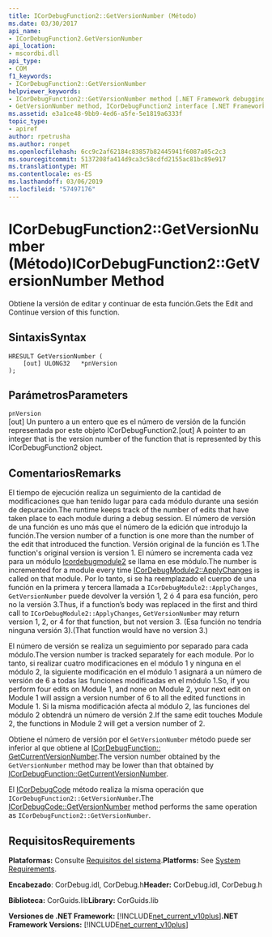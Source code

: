 ```yaml
---
title: ICorDebugFunction2::GetVersionNumber (Método)
ms.date: 03/30/2017
api_name:
- ICorDebugFunction2.GetVersionNumber
api_location:
- mscordbi.dll
api_type:
- COM
f1_keywords:
- ICorDebugFunction2::GetVersionNumber
helpviewer_keywords:
- ICorDebugFunction2::GetVersionNumber method [.NET Framework debugging]
- GetVersionNumber method, ICorDebugFunction2 interface [.NET Framework debugging]
ms.assetid: e3a1ce48-9bb9-4ed6-a5fe-5e1819a6333f
topic_type:
- apiref
author: rpetrusha
ms.author: ronpet
ms.openlocfilehash: 6cc9c2af62184c83857b82445941f6087a05c2c3
ms.sourcegitcommit: 5137208fa414d9ca3c58cdfd2155ac81bc89e917
ms.translationtype: MT
ms.contentlocale: es-ES
ms.lasthandoff: 03/06/2019
ms.locfileid: "57497176"
---
```

# <a name="icordebugfunction2getversionnumber-method"></a><span data-ttu-id="eec5f-102">ICorDebugFunction2::GetVersionNumber (Método)</span><span class="sxs-lookup"><span data-stu-id="eec5f-102">ICorDebugFunction2::GetVersionNumber Method</span></span>
<span data-ttu-id="eec5f-103">Obtiene la versión de editar y continuar de esta función.</span><span class="sxs-lookup"><span data-stu-id="eec5f-103">Gets the Edit and Continue version of this function.</span></span>  
  
## <a name="syntax"></a><span data-ttu-id="eec5f-104">Sintaxis</span><span class="sxs-lookup"><span data-stu-id="eec5f-104">Syntax</span></span>  
  
```  
HRESULT GetVersionNumber (  
    [out] ULONG32   *pnVersion  
);  
```  
  
## <a name="parameters"></a><span data-ttu-id="eec5f-105">Parámetros</span><span class="sxs-lookup"><span data-stu-id="eec5f-105">Parameters</span></span>  
 `pnVersion`  
 <span data-ttu-id="eec5f-106">[out] Un puntero a un entero que es el número de versión de la función representada por este objeto ICorDebugFunction2.</span><span class="sxs-lookup"><span data-stu-id="eec5f-106">[out] A pointer to an integer that is the version number of the function that is represented by this ICorDebugFunction2 object.</span></span>  
  
## <a name="remarks"></a><span data-ttu-id="eec5f-107">Comentarios</span><span class="sxs-lookup"><span data-stu-id="eec5f-107">Remarks</span></span>  
 <span data-ttu-id="eec5f-108">El tiempo de ejecución realiza un seguimiento de la cantidad de modificaciones que han tenido lugar para cada módulo durante una sesión de depuración.</span><span class="sxs-lookup"><span data-stu-id="eec5f-108">The runtime keeps track of the number of edits that have taken place to each module during a debug session.</span></span> <span data-ttu-id="eec5f-109">El número de versión de una función es uno más que el número de la edición que introdujo la función.</span><span class="sxs-lookup"><span data-stu-id="eec5f-109">The version number of a function is one more than the number of the edit that introduced the function.</span></span> <span data-ttu-id="eec5f-110">Versión original de la función es 1.</span><span class="sxs-lookup"><span data-stu-id="eec5f-110">The function's original version is version 1.</span></span> <span data-ttu-id="eec5f-111">El número se incrementa cada vez para un módulo [Icordebugmodule2](../../../../docs/framework/unmanaged-api/debugging/icordebugmodule2-applychanges-method.md) se llama en ese módulo.</span><span class="sxs-lookup"><span data-stu-id="eec5f-111">The number is incremented for a module every time [ICorDebugModule2::ApplyChanges](../../../../docs/framework/unmanaged-api/debugging/icordebugmodule2-applychanges-method.md) is called on that module.</span></span> <span data-ttu-id="eec5f-112">Por lo tanto, si se ha reemplazado el cuerpo de una función en la primera y tercera llamada a `ICorDebugModule2::ApplyChanges`, `GetVersionNumber` puede devolver la versión 1, 2 ó 4 para esa función, pero no la versión 3.</span><span class="sxs-lookup"><span data-stu-id="eec5f-112">Thus, if a function’s body was replaced in the first and third call to `ICorDebugModule2::ApplyChanges`, `GetVersionNumber` may return version 1, 2, or 4 for that function, but not version 3.</span></span> <span data-ttu-id="eec5f-113">(Esa función no tendría ninguna versión 3).</span><span class="sxs-lookup"><span data-stu-id="eec5f-113">(That function would have no version 3.)</span></span>  
  
 <span data-ttu-id="eec5f-114">El número de versión se realiza un seguimiento por separado para cada módulo.</span><span class="sxs-lookup"><span data-stu-id="eec5f-114">The version number is tracked separately for each module.</span></span> <span data-ttu-id="eec5f-115">Por lo tanto, si realizar cuatro modificaciones en el módulo 1 y ninguna en el módulo 2, la siguiente modificación en el módulo 1 asignará a un número de versión de 6 a todas las funciones modificadas en el módulo 1.</span><span class="sxs-lookup"><span data-stu-id="eec5f-115">So, if you perform four edits on Module 1, and none on Module 2, your next edit on Module 1 will assign a version number of 6 to all the edited functions in Module 1.</span></span> <span data-ttu-id="eec5f-116">Si la misma modificación afecta al módulo 2, las funciones del módulo 2 obtendrá un número de versión 2.</span><span class="sxs-lookup"><span data-stu-id="eec5f-116">If the same edit touches Module 2, the functions in Module 2 will get a version number of 2.</span></span>  
  
 <span data-ttu-id="eec5f-117">Obtiene el número de versión por el `GetVersionNumber` método puede ser inferior al que obtiene al [ICorDebugFunction:: GetCurrentVersionNumber](../../../../docs/framework/unmanaged-api/debugging/icordebugfunction-getcurrentversionnumber-method.md).</span><span class="sxs-lookup"><span data-stu-id="eec5f-117">The version number obtained by the `GetVersionNumber` method may be lower than that obtained by [ICorDebugFunction::GetCurrentVersionNumber](../../../../docs/framework/unmanaged-api/debugging/icordebugfunction-getcurrentversionnumber-method.md).</span></span>  
  
 <span data-ttu-id="eec5f-118">El [ICorDebugCode](../../../../docs/framework/unmanaged-api/debugging/icordebugcode-getversionnumber-method.md) método realiza la misma operación que `ICorDebugFunction2::GetVersionNumber`.</span><span class="sxs-lookup"><span data-stu-id="eec5f-118">The [ICorDebugCode::GetVersionNumber](../../../../docs/framework/unmanaged-api/debugging/icordebugcode-getversionnumber-method.md) method performs the same operation as `ICorDebugFunction2::GetVersionNumber`.</span></span>  
  
## <a name="requirements"></a><span data-ttu-id="eec5f-119">Requisitos</span><span class="sxs-lookup"><span data-stu-id="eec5f-119">Requirements</span></span>  
 <span data-ttu-id="eec5f-120">**Plataformas:** Consulte [Requisitos del sistema](../../../../docs/framework/get-started/system-requirements.md).</span><span class="sxs-lookup"><span data-stu-id="eec5f-120">**Platforms:** See [System Requirements](../../../../docs/framework/get-started/system-requirements.md).</span></span>  
  
 <span data-ttu-id="eec5f-121">**Encabezado**: CorDebug.idl, CorDebug.h</span><span class="sxs-lookup"><span data-stu-id="eec5f-121">**Header:** CorDebug.idl, CorDebug.h</span></span>  
  
 <span data-ttu-id="eec5f-122">**Biblioteca:** CorGuids.lib</span><span class="sxs-lookup"><span data-stu-id="eec5f-122">**Library:** CorGuids.lib</span></span>  
  
 <span data-ttu-id="eec5f-123">**Versiones de .NET Framework:** [!INCLUDE[net_current_v10plus](../../../../includes/net-current-v10plus-md.md)]</span><span class="sxs-lookup"><span data-stu-id="eec5f-123">**.NET Framework Versions:** [!INCLUDE[net_current_v10plus](../../../../includes/net-current-v10plus-md.md)]</span></span>

